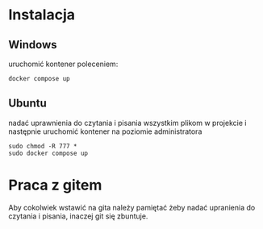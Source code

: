 # Instalacja

## Windows
uruchomić kontener poleceniem:
```
docker compose up
```

## Ubuntu
nadać uprawnienia do czytania i pisania wszystkim plikom w projekcie
i następnie uruchomić kontener na poziomie administratora

```
sudo chmod -R 777 *
sudo docker compose up
```

# Praca z gitem
Aby cokolwiek wstawić na gita należy pamiętać żeby nadać upranienia do czytania i pisania, inaczej git się zbuntuje.
